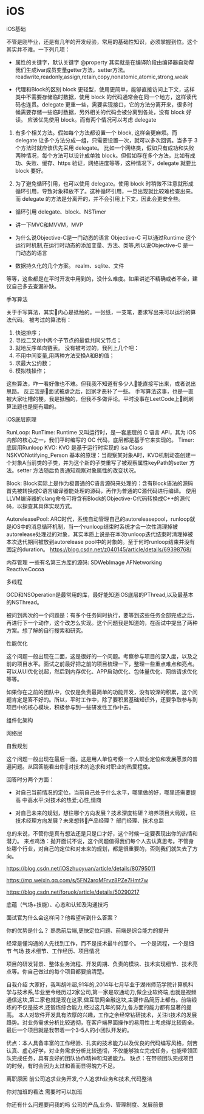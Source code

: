 # iOS

iOS基础

不管是刚毕业，还是有几年的开发经验，常用的基础性知识，必须掌握到位。这个其实并不难。一下列几项： 
- 属性的关键字，默认关键字
    @property 其实就是在编译阶段由编译器自动帮我们生成ivar成员变量getter方法，setter方法。
    readwrite,readonly,assign,retain,copy,nonatomic,atomic,strong,weak
    
- 代理和Block的区别
block 更轻型，使用更简单，能够直接访问上下文，这样类中不需要存储临时数据，使用 block 的代码通常会在同一个地方，这样读代码也连贯。delegate 更重一些，需要实现接口，它的方法分离开来，很多时候需要存储一些临时数据，另外相关的代码会被分离到各处，没有 block 好读。
应该优先使用 block。而有两个情况可以考虑 delegate
1. 有多个相关方法。假如每个方法都设置一个 block, 这样会更麻烦。而 delegate 让多个方法分成一组，只需要设置一次，就可以多次回调。当多于 3 个方法时就应该优先采用 delegate。
比如一个网络类，假如只有成功和失败两种情况，每个方法可以设计成单独 block。但假如存在多个方法，比如有成功、失败、缓存、https 验证，网络进度等等，这种情况下，delegate 就要比 block 要好。

2. 为了避免循环引用，也可以使用 delegate。使用 block 时稍微不注意就形成循环引用，导致对象释放不了。这种循环引用，一旦出现就比较难检查出来。而 delegate 的方法是分离开的，并不会引用上下文，因此会更安全些。

- 循环引用
delegate、block、NSTimer

- 讲一下MVC和MVVM，MVP

- 为什么说Objective-C是一门动态的语言
Objective-C 可以通过Runtime 这个运行时机制,在运行时动态的添加变量、方法、类等,所以说Objective-C 是一门动态的语言

- 数据持久化的几个方案。
realm、sqlite、文件

等等，这些都是在平时开发中用到的，没什么难度。如果讲述不精确或者不全，建议自己多去查漏补缺。

手写算法

关于手写算法，其实内心是抵触的。一张纸，一支笔，要求写出来可以运行的算法代码。 
被考过的算法有： 
1. 快速排序； 
2. 寻找二叉树中两个子节点的最低共同父节点； 
3. 就地反序单向链表。 
没有被考过的，我列上几个吧： 
1. 不用中间变量,用两种方法交换A和B的值； 
2. 求最大公约数； 
3. 模拟栈操作；

这些算法，咋一看好像也不难。但我我不知道有多少人能直接写出来，或者说出思路。 
反正我是面试被虐之后，回家才恶补了一些。 
手写算法这事，也是一直被大家吐槽的梗。我是抵触的，但我不多做评论。平时没事在LeetCode上刷刷算法题也是挺有趣的。

iOS底层原理

RunLoop:
RunTime:
Runtime 又叫运行时，是一套底层的 C 语言 API，其为 iOS 内部的核心之一，我们平时编写的 OC 代码，底层都是基于它来实现的。
Timer:
底层用Runloop
KVO:
KVO 是基于运行时实现的 isa Class NSKVONotifying_Person
基本的原理：当观察某对象A时，KVO机制动态创建一个对象A当前类的子类，并为这个新的子类重写了被观察属性keyPath的setter 方法。setter 方法随后负责通知观察对象属性的改变状况。

Block:
Block实际上是作为极普通的C语言源码来处理的：含有Block语法的源码首先被转换成C语言编译器能处理的源码，再作为普通的C源代码进行编译。
使用LLVM编译器的clang命令可将含有Block的Objective-C代码转换成C++的源代码，以探查其具体实现方式。

AutoreleasePool:
ARC时代，系统自动管理自己的autoreleasepool，runloop就是iOS中的消息循环机制，当一个runloop结束时系统才会一次性清理掉被autorelease处理过的对象，其实本质上说是在本次runloop迭代结束时清理掉被本次迭代期间被放到autorelease pool中的对象的。至于何时runloop结束并没有固定的duration。 
https://blog.csdn.net/z040145/article/details/69398768/

内存管理
一些有名第三方库的源码:
SDWebImage
AFNetworking 
ReactiveCocoa

多线程

GCD和NSOperation是最常用的库，最好能知道iOS底层的PThread,以及最基本的NSThread。

被问到两次的一个问题是：有多个任务同时执行，要等到这些任务全部完成之后，再进行下一个动作，这个改怎么实现。这个问题我是知道的，在面试中提出了两种方案。想了解的自行搜索和研究。

性能优化

这个问题一般出现在二面，这是很好的一个问题。考察参与项目的深入度，以及之前的项目水平。面试之前最好把之前的项目梳理一下，整理一些重点难点和亮点。可以从UI优化说起，然后到内存优化、APP启动优化、包体量优化、网络请求优化等等。

如果你在之前的团队中，仅仅是负责最简单的功能开发，没有较深的积累，这个问题肯定是答不好的。所以，平时工作中，除了要积累基础知识外，还要争取参与到项目中的核心模块，积极参与到一些研发性工作中去。

组件化架构

网络层

自我规划

这个问题一般出现在最后一面。这是用人单位考察一个人职业定位和发展愿景的普遍问题。从回答能看出你对技术的追求和对职业的热爱程度。

回答时分两个方面： 
- 对自己当前情况的定位，当前自己处于什么水平，哪里做的好，哪里还需要提高
中高水平;对技术的热爱;心性,情商

- 对自己未来的规划，想往哪个方向发展？技术深度钻研？培养项目大局观，往技术经理方向发展？未来想转产品经理？
部门经理、技术总监

总的来说，不管你是真有想法还是只是口才好，这个时候一定要表现出你的热情和潜力。 
来点鸡汤：抛开面试不说，这个问题值得我们每个人去认真思考。不管身处哪个行业，对自己的定位和对未来的规划，都是很重要的，否则我们就失去了方向。

https://blog.csdn.net/iOSzhuoyuan/article/details/80795011

https://mp.weixin.qq.com/s/5FN2aroMFrvz8PZe7Hmt7w

https://blog.csdn.net/foruok/article/details/50290217

底蕴（气场+技能）、心态和认知及沟通技巧

面试官为什么会这样问？他希望听到什么答案？

你的优势是什么？
熟悉前后端,更快定位问题、前端是综合能力的提升

经常是懂沟通的人先找到工作，而不是技术最牛的那个。
一个是流程，一个是细节
气场
技术细节、工作经历、项目情况

项目的研发背景、整体业务流程、开发周期、负责的模块、技术实现细节、技术亮点等。你自己做过的每个项目都要搞清楚。

自我介绍
大家好，我叫胡叶超,91年的,2014年七月毕业于湖州师范学院计算机科学与技术系,毕业至今经历过2家公司,第一家是软通动力,做企业软终端,也就是视频通信这块,第二家也就是现在这家,做互联网金融这块,主要作品简历上都有。前端锻炼的不仅是技术,还锻炼综合能力,经过这几年的努力,各方面的能力都有显著的提高。
本人对软件开发具有浓厚的兴趣，工作之余经常钻研技术，关注it技术的发展趋势。对业务需求分析比较透彻，在客户端界面操作的易用性上考虑得比较周全。最后一个项目就是我带着一个3-5人的小团队开发的。

优点：本人具备丰富的工作经验、扎实的技术能力以及优良的代码编写风格，刻苦认真、虚心好学，对业务需求分析比较透彻，不仅能够独立完成任务，也能带领团队完成任务，具有良好的团队协作精神和沟通能力。
缺点：在带领团队完成项目的时候，有时会因为太过和善而显得魄力不足。

离职原因
前公司追求业务开发,个人追求h业务和技术,代码整洁

你对加班的看法
需要时可以加班

你还有什么问题要问我的吗
公司的产品,业务、管理制度、发展前景
